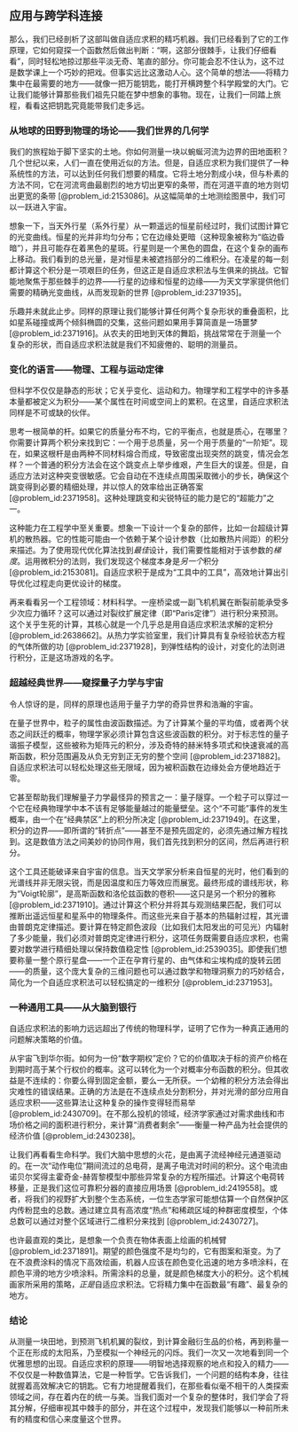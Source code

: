 ## 应用与跨学科连接

那么，我们已经剖析了这部叫做自适应求积的精巧机器。我们已经看到了它的工作原理，它如何窥探一个函数然后做出判断：“啊，这部分很棘手，让我们仔细看看”，同时轻松地掠过那些平淡无奇、笔直的部分。你可能会忍不住认为，这不过是数学课上一个巧妙的把戏。但事实远比这激动人心。这个简单的想法——将精力集中在最需要的地方——就像一把万能钥匙，能打开横跨整个科学殿堂的大门。它让我们能够计算那些我们祖先只能在梦中想象的事物。现在，让我们一同踏上旅程，看看这把钥匙究竟能带我们走多远。

### 从地球的田野到物理的场论——我们世界的几何学

我们的旅程始于脚下坚实的土地。你如何测量一块以蜿蜒河流为边界的田地面积？几个世纪以来，人们一直在使用近似的方法。但是，自适应求积为我们提供了一种系统性的方法，可以达到任何我们想要的精度。它将土地分割成小块，但与朴素的方法不同，它在河流弯曲最剧烈的地方切出更窄的条带，而在河道平直的地方则切出更宽的条带 [@problem_id:2153086]。从这幅简单的土地测绘图景中，我们可以一跃进入宇宙。

想象一下，当天外行星（系外行星）从一颗遥远的恒星前经过时，我们试图计算它的光变曲线。恒星的光并非均匀分布；它在边缘处更暗（这种现象被称为“临边昏暗”），并且可能存在着黑色的星斑。行星则是一个黑色的圆盘，在这个复杂的画布上移动。我们看到的总光量，是对恒星未被遮挡部分的二维积分。在凌星的每一刻都计算这个积分是一项艰巨的任务，但这正是自适应求积法与生俱来的挑战。它智能地聚焦于那些棘手的边界——行星的边缘和恒星的边缘——为天文学家提供他们需要的精确光变曲线，从而发现新的世界 [@problem_id:2371935]。

乐趣并未就此止步。同样的原理让我们能够计算任何两个复杂形状的重叠面积，比如星系碰撞或两个倾斜椭圆的交集，这些问题如果用手算简直是一场噩梦 [@problem_id:2371916]。从农夫的田地到天体的舞蹈，挑战常常在于测量一个复杂的形状，而自适应求积法就是我们不知疲倦的、聪明的测量员。

### 变化的语言——物理、工程与运动定律

但科学不仅仅是静态的形状；它关乎变化、运动和力。物理学和工程学中的许多基本量都被定义为积分——某个属性在时间或空间上的累积。在这里，自适应求积法同样是不可或缺的伙伴。

思考一根简单的杆。如果它的质量分布不均，它的平衡点，也就是质心，在哪里？你需要计算两个积分来找到它：一个用于总质量，另一个用于质量的“一阶矩”。现在，如果这根杆是由两种不同材料熔合而成，导致密度出现突然的跳变，情况会怎样？一个普通的积分方法会在这个跳变点上举步维艰，产生巨大的误差。但是，自适应方法对这种突变很敏感。它会自动在不连续点周围采取微小的步长，确保这个跳变得到必要的精细处理，并以惊人的效率给出正确答案 [@problem_id:2371958]。这种处理跳变和尖锐特征的能力是它的“超能力”之一。

这种能力在工程学中至关重要。想象一下设计一个复杂的部件，比如一台超级计算机的散热器。它的性能可能由一个依赖于某个设计参数（比如散热片间距）的积分来描述。为了使用现代优化算法找到*最佳*设计，我们需要性能相对于该参数的*梯度*。运用微积分的法则，我们发现这个梯度本身是*另一个*积分 [@problem_id:2153081]。自适应求积于是成为“工具中的工具”，高效地计算出引导优化过程走向更优设计的梯度。

再来看看另一个工程领域：材料科学。一座桥梁或一副飞机机翼在断裂前能承受多少次应力循环？这可以通过对裂纹扩展定律（即“Paris定律”）进行积分来预测。这个关乎生死的计算，其核心就是一个几乎总是用自适应求积法求解的定积分 [@problem_id:2638662]。从热力学实验室里，我们计算具有复杂经验状态方程的气体所做的功 [@problem_id:2371928]，到弹性结构的设计，对变化的法则进行积分，正是这场游戏的名字。

### 超越经典世界——窥探量子力学与宇宙

令人惊讶的是，同样的原理也适用于量子力学的奇异世界和浩瀚的宇宙。

在量子世界中，粒子的属性由波函数描述。为了计算某个量的平均值，或者两个状态之间跃迁的概率，物理学家必须计算包含这些波函数的积分。对于标志性的量子谐振子模型，这些被称为矩阵元的积分，涉及奇特的赫米特多项式和快速衰减的高斯函数，积分范围遍及从负无穷到正无穷的整个空间 [@problem_id:2371882]。自适应求积法可以轻松处理这些无限域，因为被积函数在边缘处会方便地趋近于零。

它甚至帮助我们理解量子力学最怪异的预言之一：量子隧穿。一个粒子可以穿过一个它在经典物理学中本不该有足够能量越过的能量壁垒。这个“不可能”事件的发生概率，由一个在“经典禁区”上的积分所决定 [@problem_id:2371949]。在这里，积分的边界——即所谓的“转折点”——甚至不是预先固定的，必须先通过解方程找到。这是数值方法之间美妙的协同作用，我们首先找到积分的区间，然后再进行积分。

这个工具还能破译来自宇宙的信息。当天文学家分析来自恒星的光时，他们看到的光谱线并非无限尖锐，而是因温度和压力等效应而展宽。最终形成的谱线形状，称为“Voigt轮廓”，是高斯函数和洛伦兹函数的卷积——这只是另一个积分的雅称 [@problem_id:2371910]。通过计算这个积分并将其与观测结果匹配，我们可以推断出遥远恒星和星系中的物理条件。而这些光来自于基本的热辐射过程，其光谱由普朗克定律描述。要计算在特定颜色波段（比如我们太阳发出的可见光）内辐射了多少能量，我们必须对普朗克定律进行积分，这项任务既需要自适应求积，也需要对数学进行精细处理以保持数值稳定性 [@problem_id:2539035]。即使我们想要称量一整个原行星盘——一个正在孕育行星的、由气体和尘埃构成的旋转云团——的质量，这个庞大复杂的三维问题也可以通过数学和物理洞察力的巧妙结合，简化为一个自适应求积法可以轻松搞定的一维积分 [@problem_id:2371953]。

### 一种通用工具——从大脑到银行

自适应求积法的影响力远远超出了传统的物理科学，证明了它作为一种真正通用的问题解决策略的价值。

从宇宙飞到华尔街。如何为一份“数字期权”定价？它的价值取决于标的资产价格在到期时高于某个行权价的概率。这可以转化为一个对概率分布函数的积分。但其收益是不连续的：你要么得到固定金额，要么一无所获。一个幼稚的积分方法会得出灾难性的错误结果。正确的方法是在不连续点处分割积分，并对光滑的部分应用自适应求积——这些算法让这种复杂的操作变得轻而易举 [@problem_id:2430709]。在不那么投机的领域，经济学家通过对需求曲线和市场价格之间的面积进行积分，来计算“消费者剩余”——衡量一种产品为社会提供的经济价值 [@problem_id:2430238]。

让我们再看看生命科学。我们大脑中思想的火花，是由离子流经神经元通道驱动的。在一次“动作电位”期间流过的总电荷，是离子电流对时间的积分。这个电流由诺贝尔奖得主霍奇金-赫胥黎模型中那些异常复杂的方程所描述。计算这个电荷转移量，正是我们这位可靠积分器的直接应用场景 [@problem_id:2419558]。或者，将我们的视野扩大到整个生态系统，一位生态学家可能想估算一个自然保护区内传粉昆虫的总数。通过建立具有高浓度“热点”和稀疏区域的种群密度模型，个体总数可以通过对整个区域进行二维积分来找到 [@problem_id:2430727]。

也许最直观的类比，是想象一个负责在物体表面上绘画的机械臂 [@problem_id:2371891]。期望的颜色强度不是均匀的，它有图案和渐变。为了在不浪费涂料的情况下高效绘画，机器人应该在颜色变化迅速的地方多喷涂料，在颜色平滑的地方少喷涂料。所需涂料的总量，就是颜色梯度大小的积分。这个机械画家所采用的策略，*正是*自适应求积法。它将精力集中在函数最“有趣”、最复杂的地方。

### 结论

从测量一块田地，到预测飞机机翼的裂纹，到计算金融衍生品的价格，再到称量一个正在形成的太阳系，乃至模拟一个神经元的闪烁。我们一次又一次地看到同一个优雅思想的出现。自适应求积的原理——明智地选择观察的地点和投入的精力——不仅仅是一种数值算法，它是一种哲学。它告诉我们，一个问题的结构本身，往往就握着高效解决它的钥匙。它有力地提醒着我们，在那些看似毫不相干的人类探索领域之间，存在着内在的统一与美。当我们面对一个复杂的整体时，我们学会了将其分解，仔细审视其中棘手的部分，并在这个过程中，发现我们能够以一种前所未有的精度和信心来度量这个世界。